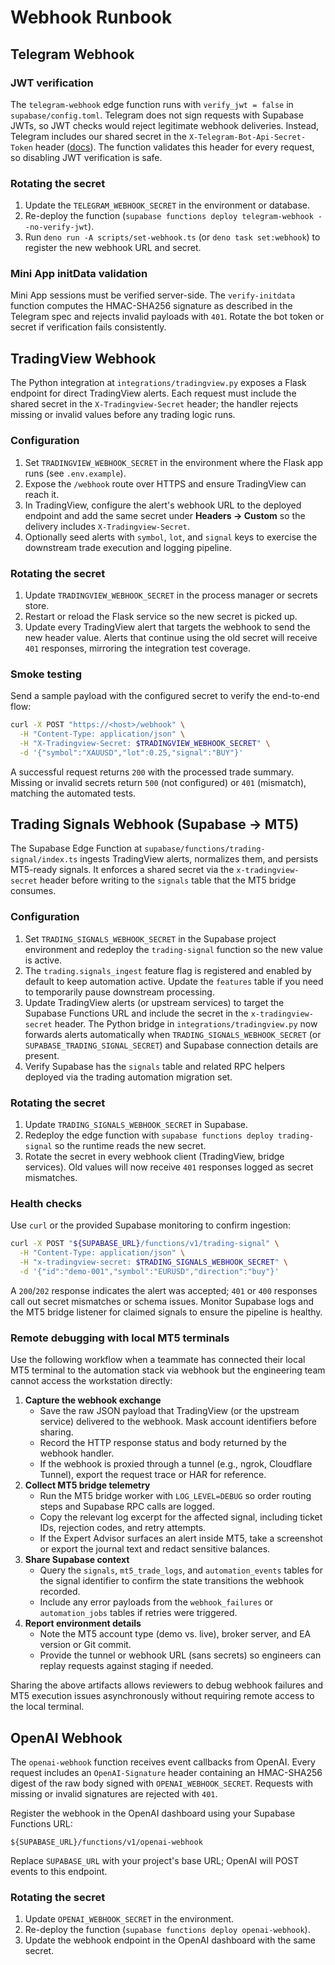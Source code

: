# Webhook Runbook

## Telegram Webhook

### JWT verification

The `telegram-webhook` edge function runs with `verify_jwt = false` in
`supabase/config.toml`. Telegram does not sign requests with Supabase JWTs, so
JWT checks would reject legitimate webhook deliveries. Instead, Telegram
includes our shared secret in the `X-Telegram-Bot-Api-Secret-Token` header
([docs](https://core.telegram.org/bots/api#setwebhook)). The function validates
this header for every request, so disabling JWT verification is safe.

### Rotating the secret

1. Update the `TELEGRAM_WEBHOOK_SECRET` in the environment or database.
2. Re-deploy the function
   (`supabase functions deploy telegram-webhook --no-verify-jwt`).
3. Run `deno run -A scripts/set-webhook.ts` (or `deno task set:webhook`) to
   register the new webhook URL and secret.

### Mini App initData validation

Mini App sessions must be verified server-side. The `verify-initdata` function
computes the HMAC-SHA256 signature as described in the Telegram spec and rejects
invalid payloads with `401`. Rotate the bot token or secret if verification
fails consistently.

## TradingView Webhook

The Python integration at `integrations/tradingview.py` exposes a Flask endpoint
for direct TradingView alerts. Each request must include the shared secret in
the `X-Tradingview-Secret` header; the handler rejects missing or invalid values
before any trading logic runs.

### Configuration

1. Set `TRADINGVIEW_WEBHOOK_SECRET` in the environment where the Flask app runs
   (see `.env.example`).
2. Expose the `/webhook` route over HTTPS and ensure TradingView can reach it.
3. In TradingView, configure the alert's webhook URL to the deployed endpoint
   and add the same secret under **Headers → Custom** so the delivery includes
   `X-Tradingview-Secret`.
4. Optionally seed alerts with `symbol`, `lot`, and `signal` keys to exercise
   the downstream trade execution and logging pipeline.

### Rotating the secret

1. Update `TRADINGVIEW_WEBHOOK_SECRET` in the process manager or secrets store.
2. Restart or reload the Flask service so the new secret is picked up.
3. Update every TradingView alert that targets the webhook to send the new
   header value. Alerts that continue using the old secret will receive `401`
   responses, mirroring the integration test coverage.

### Smoke testing

Send a sample payload with the configured secret to verify the end-to-end flow:

```bash
curl -X POST "https://<host>/webhook" \
  -H "Content-Type: application/json" \
  -H "X-Tradingview-Secret: $TRADINGVIEW_WEBHOOK_SECRET" \
  -d '{"symbol":"XAUUSD","lot":0.25,"signal":"BUY"}'
```

A successful request returns `200` with the processed trade summary. Missing or
invalid secrets return `500` (not configured) or `401` (mismatch), matching the
automated tests.

## Trading Signals Webhook (Supabase → MT5)

The Supabase Edge Function at `supabase/functions/trading-signal/index.ts`
ingests TradingView alerts, normalizes them, and persists MT5-ready signals. It
enforces a shared secret via the `x-tradingview-secret` header before writing to
the `signals` table that the MT5 bridge consumes.

### Configuration

1. Set `TRADING_SIGNALS_WEBHOOK_SECRET` in the Supabase project environment and
   redeploy the `trading-signal` function so the new value is active.
2. The `trading.signals_ingest` feature flag is registered and enabled by
   default to keep automation active. Update the `features` table if you need to
   temporarily pause downstream processing.
3. Update TradingView alerts (or upstream services) to target the Supabase
   Functions URL and include the secret in the `x-tradingview-secret` header.
   The Python bridge in `integrations/tradingview.py` now forwards alerts
   automatically when `TRADING_SIGNALS_WEBHOOK_SECRET` (or
   `SUPABASE_TRADING_SIGNAL_SECRET`) and Supabase connection details are
   present.
4. Verify Supabase has the `signals` table and related RPC helpers deployed via
   the trading automation migration set.

### Rotating the secret

1. Update `TRADING_SIGNALS_WEBHOOK_SECRET` in Supabase.
2. Redeploy the edge function with `supabase functions deploy trading-signal` so
   the runtime reads the new secret.
3. Rotate the secret in every webhook client (TradingView, bridge services). Old
   values will now receive `401` responses logged as secret mismatches.

### Health checks

Use `curl` or the provided Supabase monitoring to confirm ingestion:

```bash
curl -X POST "${SUPABASE_URL}/functions/v1/trading-signal" \
  -H "Content-Type: application/json" \
  -H "x-tradingview-secret: $TRADING_SIGNALS_WEBHOOK_SECRET" \
  -d '{"id":"demo-001","symbol":"EURUSD","direction":"buy"}'
```

A `200`/`202` response indicates the alert was accepted; `401` or `400`
responses call out secret mismatches or schema issues. Monitor Supabase logs and
the MT5 bridge listener for claimed signals to ensure the pipeline is healthy.

### Remote debugging with local MT5 terminals

Use the following workflow when a teammate has connected their local MT5
terminal to the automation stack via webhook but the engineering team cannot
access the workstation directly:

1. **Capture the webhook exchange**
   - Save the raw JSON payload that TradingView (or the upstream service)
     delivered to the webhook. Mask account identifiers before sharing.
   - Record the HTTP response status and body returned by the webhook handler.
   - If the webhook is proxied through a tunnel (e.g., ngrok, Cloudflare
     Tunnel), export the request trace or HAR for reference.
2. **Collect MT5 bridge telemetry**
   - Run the MT5 bridge worker with `LOG_LEVEL=DEBUG` so order routing steps and
     Supabase RPC calls are logged.
   - Copy the relevant log excerpt for the affected signal, including ticket
     IDs, rejection codes, and retry attempts.
   - If the Expert Advisor surfaces an alert inside MT5, take a screenshot or
     export the journal text and redact sensitive balances.
3. **Share Supabase context**
   - Query the `signals`, `mt5_trade_logs`, and `automation_events` tables for
     the signal identifier to confirm the state transitions the webhook
     recorded.
   - Include any error payloads from the `webhook_failures` or `automation_jobs`
     tables if retries were triggered.
4. **Report environment details**
   - Note the MT5 account type (demo vs. live), broker server, and EA version or
     Git commit.
   - Provide the tunnel or webhook URL (sans secrets) so engineers can replay
     requests against staging if needed.

Sharing the above artifacts allows reviewers to debug webhook failures and MT5
execution issues asynchronously without requiring remote access to the local
terminal.

## OpenAI Webhook

The `openai-webhook` function receives event callbacks from OpenAI. Every
request includes an `OpenAI-Signature` header containing an HMAC-SHA256 digest
of the raw body signed with `OPENAI_WEBHOOK_SECRET`. Requests with missing or
invalid signatures are rejected with `401`.

Register the webhook in the OpenAI dashboard using your Supabase Functions URL:

```
${SUPABASE_URL}/functions/v1/openai-webhook
```

Replace `SUPABASE_URL` with your project's base URL; OpenAI will POST events to
this endpoint.

### Rotating the secret

1. Update `OPENAI_WEBHOOK_SECRET` in the environment.
2. Re-deploy the function (`supabase functions deploy openai-webhook`).
3. Update the webhook endpoint in the OpenAI dashboard with the same secret.
